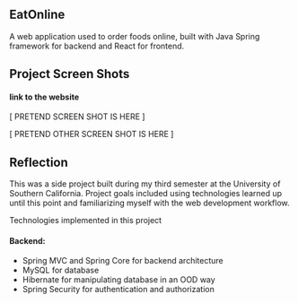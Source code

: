 ## EatOnline

A web application used to order foods online, built with Java Spring framework for backend and React for frontend.

## Project Screen Shots

#### link to the website   

[ PRETEND SCREEN SHOT IS HERE ]

[ PRETEND OTHER SCREEN SHOT IS HERE ] 

## Reflection 

This was a side project built during my third semester at the University of Southern California. Project goals included using technologies learned up until this point and familiarizing myself with the web development workflow.  

Technologies implemented in this project
#### Backend:
* Spring MVC and Spring Core for backend architecture  
* MySQL for database  
* Hibernate for manipulating database in an OOD way  
* Spring Security for authentication and authorization

